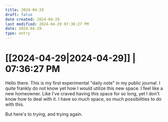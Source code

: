 ```yaml
---
title: 2024-04-29
draft: false
date created: 2024-04-29
last modified: 2024-04-29 07:36:27 PM
date: 2024-04-29
type: entry
---
```


# [[2024-04-29|2024-04-29]] | 07:36:27 PM

Hello there. This is my first experimental "daily note" in my public journal. I quite frankly do not know yet how I would utilize this new space. I feel like a new homeowner. Like I've craved having this space for so long, yet I don't know how to deal with it. I have so much space, so much possibilities to do with this.

But here's to trying, and trying again.